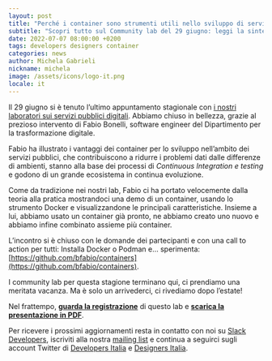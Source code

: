 ```yaml
---
layout: post
title: "Perché i container sono strumenti utili nello sviluppo di servizi pubblici digitali"
subtitle: "Scopri tutto sul Community lab del 29 giugno: leggi la sintesi e guarda il video"
date: 2022-07-07 08:00:00 +0200
tags: developers designers container
categories: news
author: Michela Gabrieli
nickname: michela
image: /assets/icons/logo-it.png
locale: it
---
```

Il 29 giugno si è tenuto l’ultimo appuntamento stagionale con [i nostri laboratori sui servizi pubblici digitali](https://innovazione.gov.it/notizie/articoli/developers-italia-e-designers-italia-le-persone-al-centro-della-community/). Abbiamo chiuso in bellezza, grazie al prezioso intervento di Fabio Bonelli, software engineer del Dipartimento per la trasformazione digitale.

Fabio ha illustrato i vantaggi dei container per lo sviluppo nell’ambito dei servizi pubblici, che contribuiscono a ridurre i problemi dati dalle differenze di ambienti, stanno alla base dei processi di *Continuous Integration e testing* e godono di un grande ecosistema in continua evoluzione.

Come da tradizione nei nostri lab, Fabio ci ha portato velocemente dalla teoria alla pratica mostrandoci una demo di un container, usando lo strumento Docker e visualizzandone le principali caratteristiche. Insieme a lui, abbiamo usato un container già pronto, ne abbiamo creato uno nuovo e abbiamo infine combinato assieme più container.

L’incontro si è chiuso con le domande dei partecipanti e con una call to action per tutti: Installa Docker o Podman e… sperimenta: [https://github.com/bfabio/containers](https://github.com/bfabio/containers).

I community lab per questa stagione terminano qui, ci prendiamo una meritata vacanza. Ma è solo un arrivederci, ci rivediamo dopo l’estate!

Nel frattempo, **[guarda la registrazione](https://www.youtube.com/watch?v=SwbP7DA9eR0)** di questo lab e **[scarica la presentazione in PDF](/assets/images/posts/2022-07-07/290622_Community_lab.pdf)**.

Per ricevere i prossimi aggiornamenti resta in contatto con noi su [Slack Developers](https://slack.developers.italia.it/), iscriviti alla nostra [mailing list](https://unisciti.developers.italia.it) e continua a seguirci sugli account Twitter di [Developers Italia](https://twitter.com/developersITA) e [Designers Italia](https://twitter.com/DesignersITA).
